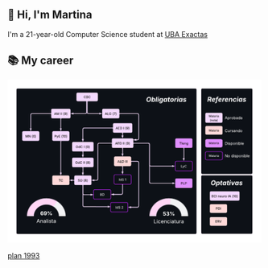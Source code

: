 ## 👋 Hi, I'm Martina 
I'm a 21-year-old Computer Science student at [UBA Exactas](https://computacion.dc.uba.ar/)

## 📚 My career
<img src="./materias-1.png" alt="mis materias" width="1400"/>

[plan 1993](https://computacion.dc.uba.ar/2025/02/18/transicion-de-plan-1993-a-2023/)